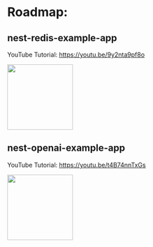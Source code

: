 # Roadmap:


## nest-redis-example-app
YouTube Tutorial: https://youtu.be/9y2nta9pf8o

<img src="https://i9.ytimg.com/vi_webp/9y2nta9pf8o/mqdefault_custom_2.webp?sqp=CNSbzbUG&rs=AOn4CLAzEdx4oT4duwQAj-nJGSinteDAng" width="150"/>

## nest-openai-example-app
YouTube Tutorial: https://youtu.be/t4B74nnTxGs

<img src="https://i9.ytimg.com/vi_webp/t4B74nnTxGs/maxresdefault.webp?v=66b0b249&sqp=CKiZzbUG&rs=AOn4CLAM1ciycFdhD-dbMF3tcn_29rv-DQ" width="150"/>


